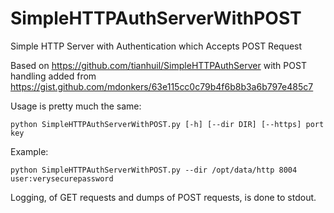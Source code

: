 # SimpleHTTPAuthServerWithPOST
Simple HTTP Server with Authentication which Accepts POST Request

Based on https://github.com/tianhuil/SimpleHTTPAuthServer with POST handling added from https://gist.github.com/mdonkers/63e115cc0c79b4f6b8b3a6b797e485c7

Usage is pretty much the same:
```
python SimpleHTTPAuthServerWithPOST.py [-h] [--dir DIR] [--https] port key
```

Example:
```
python SimpleHTTPAuthServerWithPOST.py --dir /opt/data/http 8004 user:verysecurepassword
```

Logging, of GET requests and dumps of POST requests, is done to stdout.
